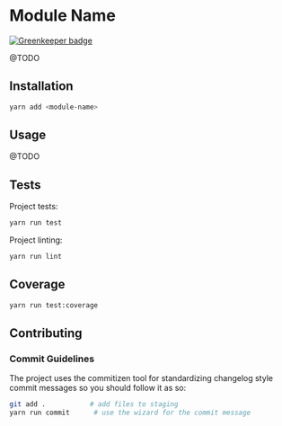 # Module Name

[![Greenkeeper badge](https://badges.greenkeeper.io/lirantal/npm-starter.svg)](https://greenkeeper.io/)

@TODO

## Installation

```bash
yarn add <module-name>
```

## Usage

@TODO

## Tests

Project tests:

```bash
yarn run test
```

Project linting:

```bash
yarn run lint
```

## Coverage

```bash
yarn run test:coverage
```

## Contributing

### Commit Guidelines

The project uses the commitizen tool for standardizing changelog style commit
messages so you should follow it as so:

```bash
git add .           # add files to staging
yarn run commit      # use the wizard for the commit message
```
